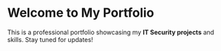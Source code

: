 # Welcome to My Portfolio

This is a professional portfolio showcasing my **IT Security projects** and skills. Stay tuned for updates!
